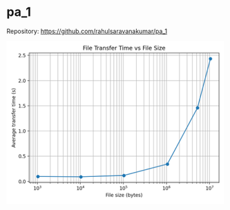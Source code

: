 # pa_1

Repository: https://github.com/rahulsaravanakumar/pa_1


![transfer times](results/transfer_times.png)
